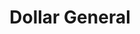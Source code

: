 ---
title: "Dollar General"
url: /charlotte/dollar-general-east-sugar-creek-road/
shop: Kramladen
---